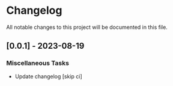# Changelog

All notable changes to this project will be documented in this file.

## [0.0.1] - 2023-08-19

### Miscellaneous Tasks

- Update changelog [skip ci]

<!-- generated by git-cliff -->
